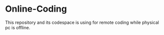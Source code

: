 # Online-Coding
This repository and its codespace is using for remote coding while physical pc is offline.